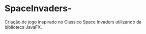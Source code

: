# SpaceInvaders-
Criação de jogo inspirado no Classico Space Invaders utilizando da biblioteca JavaFX.
